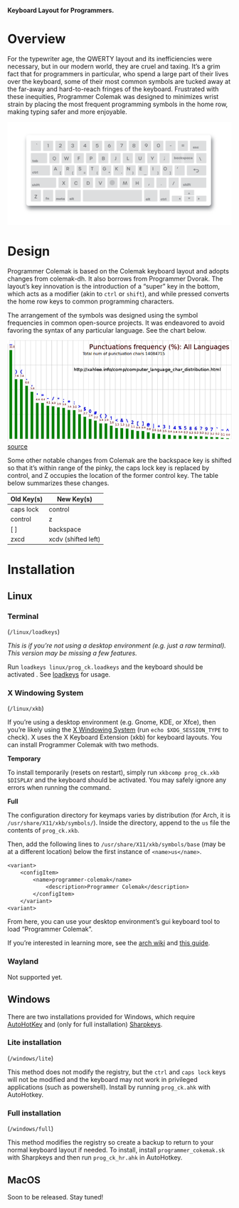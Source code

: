 <p align="center”>
    <img src="docs/images/title.png" width="800px"/>
    <b>Keyboard Layout for Programmers.</b>
</p>


# Overview

For the typewriter age, the QWERTY layout and its inefficiencies were necessary, but in our modern world, they are cruel and taxing. It’s a grim fact that for programmers in particular, who spend a large part of their lives over the keyboard, some of their most common symbols are tucked away at the far-away and hard-to-reach fringes of the keyboard. Frustrated with these inequities, Programmer Colemak was designed to minimizes wrist strain by placing the most frequent programming symbols in the home row, making typing safer and more enjoyable.

<img src="docs/images/ansi_keyboard.png"></img>

# Design

Programmer Colemak is based on the Colemak keyboard layout and adopts changes from colemak-dh. It also borrows from Programmer Dvorak. The layout’s key innovation is the introduction of a “super” key in the bottom, which acts as a modifier (akin to `ctrl` or `shift`), and while pressed converts the home row keys to common programming characters. 

The arrangement of the symbols was designed using the symbol frequencies in common open-source projects. It was endeavored to avoid favoring the syntax of any particular language. See the chart below.

![key frequency](docs/images/computer_language_char_frequency.png)
[source](http://xahlee.info/comp/computer_language_char_distribution.html)

Some other notable changes from Colemak are the backspace key is shifted so that it’s within range of the pinky, the caps lock key is replaced by control, and Z occupies the location of the former control key. The table below summarizes these changes.


| Old Key(s) |      New Key(s)      |
|------------|----------------------|
| caps lock  |  control             |
| control    |  z                   |
| [ ]         |  backspace           |
| zxcd       |  xcdv (shifted left) |


# Installation

## Linux

### Terminal

(`/linux/loadkeys`)

*This is if you’re not using a desktop environment (e.g. just a raw terminal). This
version may be missing a few features.*

Run `loadkeys linux/prog_ck.loadkeys` and the keyboard should be activated
. See [loadkeys](https://man7.org/linux/man-pages/man1/loadkeys.1.html) for usage.

### X Windowing System
(`/linux/xkb`)

If you’re using a desktop environment (e.g. Gnome, KDE, or Xfce), then you’re likely using the [X Windowing System](http://www.opengroup.org/tech/desktop/x-window-system/) (run `echo $XDG_SESSION_TYPE` to check). X uses the X Keyboard Extension (xkb) for keyboard layouts. You can
install Programmer Colemak with two methods.

**Temporary**

To install temporarily (resets on restart), simply run `xkbcomp prog_ck.xkb $DISPLAY` and the keyboard should be activated. 
You may safely ignore any errors when running the command.

**Full**

The configuration directory for keymaps varies by distribution (for Arch, it is `/usr/share/X11/xkb/symbols/`). Inside the directory, append to the `us` file the contents of `prog_ck.xkb`.

Then, add the following lines to `/usr/share/X11/xkb/symbols/base` (may be at a different location) below  the first instance of `<name>us</name>`.

```
<variant>
    <configItem>
        <name>programmer-colemak</name>
            <description>Programmer Colemak</description>
        </configItem>
    </variant>
<variant>
```

From here, you can use your desktop environment’s gui keyboard tool to load “Programmer Colemak”.

If you’re interested in learning more, see the [arch wiki](https://wiki.archlinux.org/title/X_keyboard_extension) and [this guide](https://www.charvolant.org/doug/xkb/html/index.html).


### Wayland

Not supported yet.

## Windows

There are two installations provided for Windows, which require [AutoHotKey](https://www.autohotkey.com) and (only for full installation) [Sharpkeys](https://github.com/randyrants/sharpkeys).

### Lite installation
(`/windows/lite`)

This method does not modify the registry, but the `ctrl` and `caps lock` keys will not be modified and the keyboard may not work in privileged applications (such as powershell). 
Install by running `prog_ck.ahk` with AutoHotkey.

### Full installation
(`/windows/full`)

This method modifies the registry so create a backup to return to your normal keyboard layout if needed. 
To install, install `programmer_cokemak.sk` with Sharpkeys and then run `prog_ck_hr.ahk` in AutoHotkey.

## MacOS

Soon to be released. Stay tuned!

